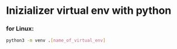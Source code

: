 # Inizializer virtual env with python

### for Linux:
```bash
python3 -m venv .[name_of_virtual_env]
```

